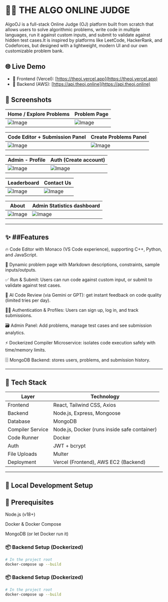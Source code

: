 # 🧑‍⚖️ THE ALGO ONLINE JUDGE

AlgoOJ is a full-stack Online Judge (OJ) platform built from scratch that allows users to solve algorithmic problems, write code in multiple languages, run it against custom inputs, and submit to validate against hidden test cases.It is inspired by platforms like LeetCode, HackerRank, and Codeforces, but designed with a lightweight, modern UI and our own customizable problem bank.

## 🌐 Live Demo

- 🔗 Frontend (Vercel): [https://theoj.vercel.app](https://theoj.vercel.app)
- 🔗 Backend (AWS): [https://api.theoj.online](https://api.theoj.online)

## 📸 Screenshots

| Home / Explore Problems | Problem Page |
|-------------------------|--------------|
| ![Image](https://github.com/user-attachments/assets/b5a38579-179d-4034-a9ca-b802059da97e) | ![Image](https://github.com/user-attachments/assets/71d9d61e-458a-475b-bbbb-a1902b0608b9) |

| Code Editor + Submission Panel | Create Problems Panel |
|-------------------------------|----------------|
| ![Image](https://github.com/user-attachments/assets/6d37e88b-89cd-4b4e-ab1e-5b03c0ad5332) | ![Image](https://github.com/user-attachments/assets/da649ed1-eda3-47a6-8fbc-475ebdb9a19d) |

| Admin - Profile | Auth (Create account) |
|-------------------------------|------------------------|
| ![Image](https://github.com/user-attachments/assets/511bb6cd-ae1a-4df7-a0c6-e2b221fbc811) | ![Image](https://github.com/user-attachments/assets/13f07599-0840-48e1-9e1a-7fb950b39048) |

| Leaderboard | Contact Us |
|-------------------------------|------------------------|
| ![Image](https://github.com/user-attachments/assets/82bb0efb-ee9a-4be2-8008-ebff89f699b3) | ![Image](https://github.com/user-attachments/assets/438e7ad5-5365-43e3-a254-c825bf654ddb) |

| About | Admin Statistics dashboard |
|-------------------------------|------------------------|
| ![Image](https://github.com/user-attachments/assets/f566bc3c-7724-4511-93cd-f5e5355bcf2d) | ![Image](https://github.com/user-attachments/assets/84f6a735-8175-44d5-b7b1-454c56e921c4) |

---

✨ ##Features
---
🔥 Code Editor with Monaco (VS Code experience), supporting C++, Python, and JavaScript.

📝 Dynamic problem page with Markdown descriptions, constraints, sample inputs/outputs.

✅ Run & Submit: Users can run code against custom input, or submit to validate against test cases.

🚀 AI Code Review (via Gemini or GPT): get instant feedback on code quality (limited tries per day).

🧑‍💻 Authentication & Profiles: Users can sign up, log in, and track submissions.

🗃️ Admin Panel: Add problems, manage test cases and see submission analytics.

⚡ Dockerized Compiler Microservice: isolates code execution safely with time/memory limits.

🗄️ MongoDB Backend: stores users, problems, and submission history.

---

## 🚀 Tech Stack

| Layer        | Technology                                      |
|--------------|-------------------------------------------------|
| Frontend     | React, Tailwind CSS, Axios  |
| Backend      | Node.js, Express, Mongoose                            |
| Database     | 	MongoDB                              |
| Compiler Service   | Node.js, Docker (runs inside safe container)         |
| Code Runner  | Docker                                          |
| Auth         | JWT + bcrypt                                    |
| File Uploads | Multer                                          |
| Deployment   | Vercel (Frontend), AWS EC2 (Backend)            |

---

## 🚀 Local Development Setup

🐳 Prerequisites
---
Node.js (v18+)

Docker & Docker Compose

MongoDB (or let Docker run it)

### 📦 Backend Setup (Dockerized)

```bash
# In the project root
docker-compose up --build
```

### 📦 Backend Setup (Dockerized)

```bash
# In the project root
docker-compose up --build
```

